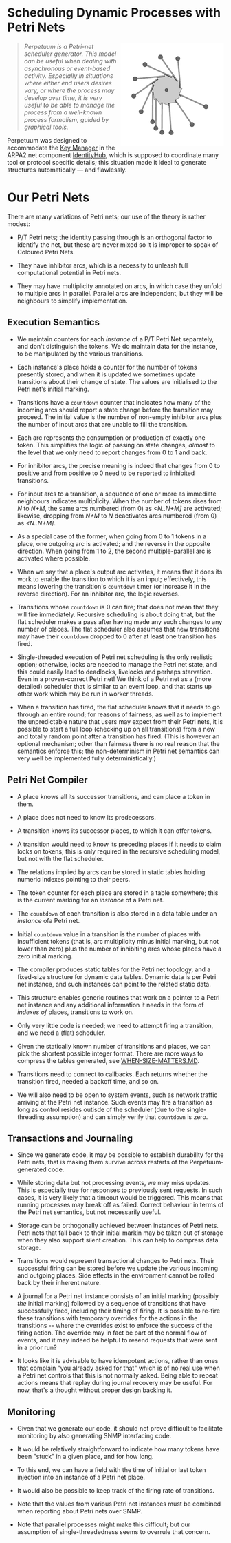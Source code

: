 # Scheduling Dynamic Processes with Petri Nets

<img alt="Perpetuum Mobile" src="image/240px-PerpetuumMobile.gif" style="float: right;"/>

>   *Perpetuum is a Petri-net scheduler generator.  This model can be useful
>   when dealing with asynchronous or event-based activity.  Especially in
>   situations where either end users desires vary, or where the process may
>   develop over time, it is very useful to be able to manage the process from
>   a well-known process formalism, guided by graphical tools.*

Perpetuum was designed to accommodate the
[Key Manager](http://internetwide.org/blog/2016/12/20/idhub-2-middleware.html)
in the ARPA2.net component
[IdentityHub](http://internetwide.org/blog/2016/06/24/iwo-phases.html),
which is supposed to coordinate many tool or protocol specific
details; this situation made it ideal to generate structures automatically
&mdash; and flawlessly.


# Our Petri Nets

There are many variations of Petri nets; our use of the theory is rather
modest:

-   P/T Petri nets; the identity passing through is an orthogonal factor
    to identify the net, but these are never mixed so it is improper to speak
    of Coloured Petri Nets.

-   They have inhibitor arcs, which is a necessity to unleash full
    computational potential in Petri nets.

-   They may have multiplicity annotated on arcs, in which case they unfold to
    multiple arcs in parallel.  Parallel arcs are independent, but they will
    be neighbours to simplify implementation.


## Execution Semantics

-   We maintain counters for each *instance* of a P/T Petri Net separately,
    and don't distinguish the tokens.  We do maintain data for the instance,
    to be manipulated by the various transitions.

-   Each instance's place holds a counter for the number of tokens presently
    stored, and when it is updated we sometimes update transitions about their
    change of state.  The values are initialised to the Petri net's initial
    marking.

-   Transitions have a `countdown` counter that indicates how many of the
    incoming arcs should report a state change before the transition may
    proceed.  The initial value is the number of non-empty inhibitor arcs
    plus the number of input arcs that are unable to fill the transition.

-   Each arc represents the consumption or production of exactly one token.
    This simplifies the logic of passing on state changes, *almost* to the
    level that we only need to report changes from 0 to 1 and back.

-   For inhibitor arcs, the precise meaning is indeed that changes from 0 to
    positive and from positive to 0 need to be reported to inhibited
    transitions.

-   For input arcs to a transition, a sequence of one or more as immediate
    neighbours indicates multiplicity.  When the number of tokens rises from
    *N* to *N+M*, the same arcs numbered (from 0) as *<N..N+M]* are activated;
    likewise, dropping from *N+M* to *N* deactivates arcs numbered (from 0) as
    *<N..N+M]*.

-   As a special case of the former, when going from 0 to 1 tokens in a place,
    one outgoing arc is activated; and the reverse in the opposite direction.
    When going from 1 to 2, the second multiple-parallel arc is activated
    where possible.

-   When we say that a place's output arc activates, it means that it does its
    work to enable the transition to which it is an input; effectively, this
    means lowering the transition's `countdown` timer (or increase it in the
    reverse direction).  For an inhibitor arc, the logic reverses.

-   Transitions whose `countdown` is 0 can fire; that does not mean that they
    will fire immediately.  Recursive scheduling is about doing that, but the
    flat scheduler makes a pass after having made any such changes to any
    number of places.  The flat scheduler also assumes that new transitions may
    have their `countdown` dropped to 0 after at least one transition has
    fired.

-   Single-threaded execution of Petri net scheduling is the only realistic
    option; otherwise, locks are needed to manage the Petri net state, and this
    could easily lead to deadlocks, livelocks and perhaps starvation.  Even in
    a proven-correct Petri net!  We think of a Petri net as a (more detailed)
    scheduler that is similar to an event loop, and that starts up other work
    which may be run in worker threads.

-   When a transition has fired, the flat scheduler knows that it needs to go
    through an entire round; for reasons of fairness, as well as to implement
    the unpredictable nature that users may expect from their Petri nets, it is
    possible to start a full loop (checking up on all transitions) from a new
    and totally random point after a transition has fired.  (This is however an
    optional mechanism; other than fairness there is no real reason that the
    semantics enforce this; the non-determinism in Petri net semantics can
    very well be implemented fully deterministically.)


## Petri Net Compiler

-   A place knows all its successor transitions, and can place a token in them.

-   A place does not need to know its predecessors.

-   A transition knows its successor places, to which it can offer tokens.

-   A transition would need to know its preceding places if it needs to claim
    locks on tokens; this is only required in the recursive scheduling model,
    but not with the flat scheduler.

-   The relations implied by arcs can be stored in static tables holding
    numeric indexes pointing to their peers.

-   The token counter for each place are stored in a table somewhere; this is
    the current marking for an *instance* of a Petri net.

-   The `countdown` of each transition is also stored in a data table under an
    *instance* ofa Petri net.

-   Initial `countdown` value in a transition is the number of places with
    insufficient tokens (that is, arc multiplicity minus initial marking,
    but not lower than zero) plus the number of inhibiting arcs whose places
    have a zero initial marking.

-   The compiler produces static tables for the Petri net topology, and a
    fixed-size structure for dynamic data tables.  Dynamic data is per
    Petri net instance, and such instances can point to the related static
    data.

-   This structure enables generic routines that work on a pointer to a
    Petri net instance and any additional information it needs in the form of
    *indexes of* places, transitions to work on.

-   Only very little code is needed; we need to attempt firing a transition,
    and we need a (flat) scheduler.

-   Given the statically known number of transitions and places, we can pick
    the shortest possible integer format.  There are more ways to compress
    the tables generated, see [WHEN-SIZE-MATTERS.MD](WHEN-SIZE-MATTERS.MD).

-   Transitions need to connect to callbacks.  Each returns whether the
    transition fired, needed a backoff time, and so on.

-   We will also need to be open to system events, such as network traffic
    arriving at the Petri net instance.  Such events may fire a transition
    as long as control resides outisde of the scheduler (due to the
    single-threading assumption) and can simply verify that `countdown` is
    zero.


## Transactions and Journaling

-   Since we generate code, it may be possible to establish durability for the
    Petri nets, that is making them survive across restarts of the
    Perpetuum-generated code.

-   While storing data but not processing events, we may miss updates.  This
    is especially true for responses to previously sent requests.  In such
    cases, it is very likely that a timeout would be triggered.  This means
    that running processes may break off as failed.  Correct behaviour in terms
    of the Petri net semantics, but not necessarily useful.

-   Storage can be orthogonally achieved between instances of Petri nets.
    Petri nets that fall back to their initial markin may be taken out of
    storage when they also support silent creation.  This can help to compress
    data storage.

-   Transitions would represent transactional changes to Petri nets.  Their
    successful firing can be stored before we update the various incoming and
    outgoing places.  Side effects in the environment cannot be rolled back
    by their inherent nature.

-   A journal for a Petri net instance consists of an initial marking
    (possibly *the* initial marking) followed by a sequence of transitions
    that have successfully fired, including their timing of firing.  It is
    possible to re-fire these transitions with temporary overrides for the
    actions in the transitions -- where the overrides exist to enforce the
    success of the firing action.  The override may in fact be part of the
    normal flow of events, and it may indeed be helpful to resend requests
    that were sent in a prior run?

-   It looks like it is advisable to have idempotent actions, rather than
    ones that complain "you already asked for that" which is of no real use
    when a Petri net controls that this is not normally asked.  Being able
    to repeat actions means that replay during journal recovery may be
    useful.  For now, that's a thought without proper design backing it.


## Monitoring

-   Given that we generate our code, it should not prove difficult to
    facilitate monitoring by also generating SNMP interfacing code.

-   It would be relatively straightforward to indicate how many tokens have
    been "stuck" in a given place, and for how long.

-   To this end, we can have a field with the time of initial or last token
    injection into an instance of a Petri net place.

-   It would also be possible to keep track of the firing rate of transitions.

-   Note that the values from various Petri net instances must be combined
    when reporting about Petri nets over SNMP.

-   Note that parallel processes might make this difficult; but our assumption
    of single-threadedness seems to overrule that concern.

 
